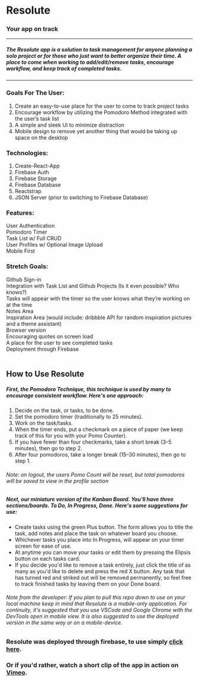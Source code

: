 # Resolute
### Your app on track

***
##### The Resolute app is a solution to task management for anyone planning a solo project or for those who just want to better organize their time. A place to come when working to add/edit/remove tasks, encourage workflow, and keep track of completed tasks. 
***

### Goals For The User:
1. Create an easy-to-use place for the user to come to track project tasks
2. Encourage workflow by utilizing the Pomodoro Method integrated with the user’s task list
3. A simple and sleek UI to minimize distraction
4. Mobile design to remove yet another thing that would be taking up space on the desktop

### Technologies:
1. Create-React-App
2. Firebase Auth
3. Firebase Storage
4. Firebase Database
4. Reactstrap
5. JSON Server (prior to switching to Firebase Database)

### Features:
User Authentication<br>
Pomodoro Timer<br>
Task List w/ Full CRUD<br>
User Profiles w/ Optional Image Upload<br>
Mobile First<br>

### Stretch Goals:
Github Sign-in<br>
Integration with Task List and Github Projects (Is it even possible? Who knows?)<br>
Tasks will appear with the timer so the user knows what they’re working on at the time<br>
Notes Area<br>
Inspiration Area (would include: dribbble API for random inspiration pictures and a theme assistant)<br>
Browser version<br>
Encouraging quotes on screen load<br>
A place for the user to see completed tasks<br>
Deployment through Firebase<br>
<br>
## How to Use Resolute

#####  First, the Pomodoro Technique, this technique is used by many to encourage consistent workflow. Here's one approach:

1. Decide on the task, or tasks, to be done.
2. Set the pomodoro timer (traditionally to 25 minutes).
3. Work on the task/tasks.
4. When the timer ends, put a checkmark on a piece of paper (we keep track of this for you with your Pomo Counter).
5. If you have fewer than four checkmarks, take a short break (3–5 minutes), then go to step 2.
6. After four pomodoros, take a longer break (15–30 minutes), then go to step 1.
###### Note: on logout, the users Pomo Count will be reset, but total pomodoros will be saved to view in the profile section

#####  Next, our miniature version of the Kanban Board. You'll have three sections/boards. To Do, In Progress, Done. Here's some suggestions for use:

 - Create tasks using the green Plus button. The form allows you to title the task, add notes and place the task on whatever board you choose.
- Whichever tasks you place into In Progress, will appear on your timer screen for ease of use.
- At anytime you can move your tasks or edit them by pressing the Elipsis button on each tasks card.
- If you decide you'd like to remove a task entirely, just click the title of as many as you'd like to delete and press the red X button. Any task that has turned red and striked out will be removed permanently, so feel free to track finished tasks by leaving them on your Done board.
###### Note from the developer: If you plan to pull this repo down to use on your local machine keep in mind that Resolute is a mobile-only application. For continuity, it's suggested that you use VSCode and Google Chrome with the DevTools open in mobile view. It is also suggested to use the deployed version in the same way or on a mobile-device.

### Resolute was deployed through firebase, to use simply [click here](https://fecapstone-eliot.firebaseapp.com/ "Resolute").
### Or if you'd rather, watch a short clip of the app in action on [Vimeo](https://vimeo.com/345330109 "Resolute in action").
